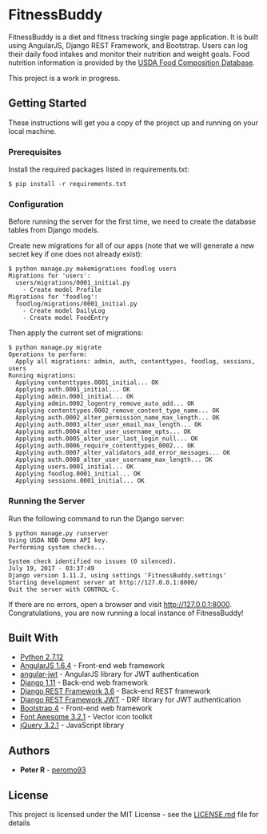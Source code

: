 # FitnessBuddy

FitnessBuddy is a diet and fitness tracking single page application. It is built using AngularJS, Django REST Framework, and Bootstrap. Users can log their daily food intakes and monitor their nutrition and weight goals. Food nutrition information is provided by the [USDA Food Composition Database](https://ndb.nal.usda.gov/ndb/).

This project is a work in progress.

## Getting Started

These instructions will get you a copy of the project up and running on your local machine.

### Prerequisites

Install the required packages listed in requirements.txt:

```
$ pip install -r requirements.txt
```

### Configuration

Before running the server for the first time, we need to create the database tables from Django models.

Create new migrations for all of our apps (note that we will generate a new secret key if one does not already exist):

```
$ python manage.py makemigrations foodlog users
Migrations for 'users':
  users/migrations/0001_initial.py
    - Create model Profile
Migrations for 'foodlog':
  foodlog/migrations/0001_initial.py
    - Create model DailyLog
    - Create model FoodEntry
```

Then apply the current set of migrations:

```
$ python manage.py migrate
Operations to perform:
  Apply all migrations: admin, auth, contenttypes, foodlog, sessions, users
Running migrations:
  Applying contenttypes.0001_initial... OK
  Applying auth.0001_initial... OK
  Applying admin.0001_initial... OK
  Applying admin.0002_logentry_remove_auto_add... OK
  Applying contenttypes.0002_remove_content_type_name... OK
  Applying auth.0002_alter_permission_name_max_length... OK
  Applying auth.0003_alter_user_email_max_length... OK
  Applying auth.0004_alter_user_username_opts... OK
  Applying auth.0005_alter_user_last_login_null... OK
  Applying auth.0006_require_contenttypes_0002... OK
  Applying auth.0007_alter_validators_add_error_messages... OK
  Applying auth.0008_alter_user_username_max_length... OK
  Applying users.0001_initial... OK
  Applying foodlog.0001_initial... OK
  Applying sessions.0001_initial... OK
```

### Running the Server

Run the following command to run the Django server:

```
$ python manage.py runserver
Using USDA NDB Demo API key.
Performing system checks...

System check identified no issues (0 silenced).
July 19, 2017 - 03:37:49
Django version 1.11.2, using settings 'FitnessBuddy.settings'
Starting development server at http://127.0.0.1:8000/
Quit the server with CONTROL-C.
```

If there are no errors, open a browser and visit http://127.0.0.1:8000. Congratulations, you are now running a local instance of FitnessBuddy!

## Built With

* [Python 2.7.12](https://www.python.org/downloads/release/python-2712/)
* [AngularJS 1.6.4](https://angularjs.org/) - Front-end web framework
* [angular-jwt](https://github.com/auth0/angular-jwt) - AngularJS library for JWT authentication
* [Django 1.11](https://docs.djangoproject.com/en/1.11/releases/1.11/) - Back-end web framework
* [Django REST Framework 3.6](http://www.django-rest-framework.org/topics/3.6-announcement/) - Back-end REST framework
* [Django REST Framework JWT](https://github.com/GetBlimp/django-rest-framework-jwt) - DRF library for JWT authentication
* [Bootstrap 4](https://v4-alpha.getbootstrap.com/) - Front-end web framework
* [Font Awesome 3.2.1](http://fontawesome.io/3.2.1/icons/) - Vector icon toolkit
* [jQuery 3.2.1](https://blog.jquery.com/2017/03/20/jquery-3-2-1-now-available/) - JavaScript library

## Authors

* **Peter R** - [peromo93](https://github.com/peromo93)

## License

This project is licensed under the MIT License - see the [LICENSE.md](LICENSE.md) file for details
